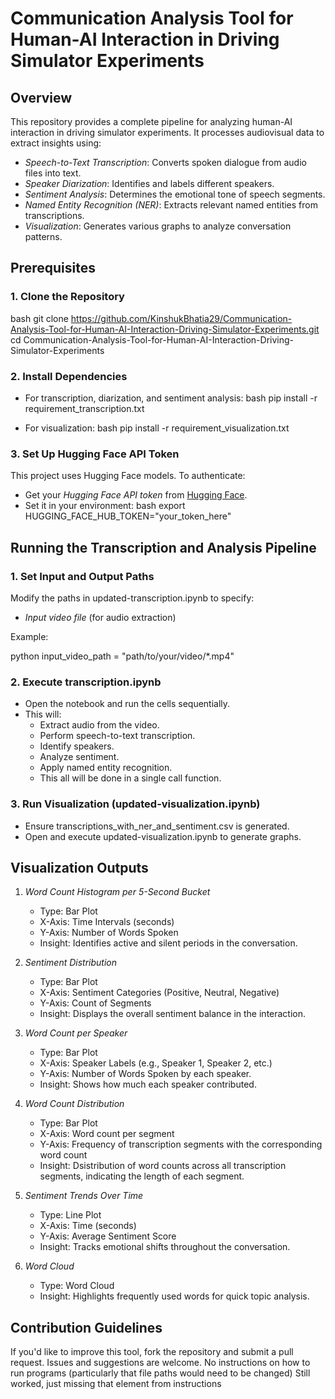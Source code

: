 # Communication Analysis Tool for Human-AI Interaction in Driving Simulator Experiments

## Overview

This repository provides a complete pipeline for analyzing human-AI interaction in driving simulator experiments. It processes audiovisual data to extract insights using:

- *Speech-to-Text Transcription*: Converts spoken dialogue from audio files into text.
- *Speaker Diarization*: Identifies and labels different speakers.
- *Sentiment Analysis*: Determines the emotional tone of speech segments.
- *Named Entity Recognition (NER)*: Extracts relevant named entities from transcriptions.
- *Visualization*: Generates various graphs to analyze conversation patterns.

## Prerequisites

### 1. Clone the Repository

bash
git clone https://github.com/KinshukBhatia29/Communication-Analysis-Tool-for-Human-AI-Interaction-Driving-Simulator-Experiments.git
cd Communication-Analysis-Tool-for-Human-AI-Interaction-Driving-Simulator-Experiments


### 2. Install Dependencies

- For transcription, diarization, and sentiment analysis:
  bash
  pip install -r requirement_transcription.txt
  
- For visualization:
  bash
  pip install -r requirement_visualization.txt
  

### 3. Set Up Hugging Face API Token

This project uses Hugging Face models. To authenticate:

- Get your *Hugging Face API token* from [Hugging Face](https://huggingface.co/settings/tokens).
- Set it in your environment:
  bash
  export HUGGING_FACE_HUB_TOKEN="your_token_here"
  

## Running the Transcription and Analysis Pipeline

### 1. Set Input and Output Paths

Modify the paths in updated-transcription.ipynb to specify:

- *Input video file* (for audio extraction)

Example:

python
input_video_path = "path/to/your/video/*.mp4"


### 2. Execute transcription.ipynb

- Open the notebook and run the cells sequentially.
- This will:
  - Extract audio from the video.
  - Perform speech-to-text transcription.
  - Identify speakers.
  - Analyze sentiment.
  - Apply named entity recognition.
  - This all will be done in a single call function.

### 3. Run Visualization (updated-visualization.ipynb)

- Ensure transcriptions_with_ner_and_sentiment.csv is generated.
- Open and execute updated-visualization.ipynb to generate graphs.

## Visualization Outputs

1. *Word Count Histogram per 5-Second Bucket*

   - Type: Bar Plot
   - X-Axis: Time Intervals (seconds)
   - Y-Axis: Number of Words Spoken
   - Insight: Identifies active and silent periods in the conversation.

2. *Sentiment Distribution*

   - Type: Bar Plot
   - X-Axis: Sentiment Categories (Positive, Neutral, Negative)
   - Y-Axis: Count of Segments
   - Insight: Displays the overall sentiment balance in the interaction.

3. *Word Count per Speaker*

   - Type: Bar Plot
   - X-Axis: Speaker Labels (e.g., Speaker 1, Speaker 2, etc.)
   - Y-Axis: Number of Words Spoken by each speaker.
   - Insight: Shows how much each speaker contributed.

4. *Word Count Distribution*

   - Type: Bar Plot
   - X-Axis: Word count per segment
   - Y-Axis: Frequency of transcription segments with the corresponding word count
   - Insight: Dsistribution of word counts across all transcription segments, indicating the length of each segment.

5. *Sentiment Trends Over Time*

   - Type: Line Plot
   - X-Axis: Time (seconds)
   - Y-Axis: Average Sentiment Score
   - Insight: Tracks emotional shifts throughout the conversation.

6. *Word Cloud*
   - Type: Word Cloud
   - Insight: Highlights frequently used words for quick topic analysis.

## Contribution Guidelines

If you'd like to improve this tool, fork the repository and submit a pull request. Issues and suggestions are welcome.
No instructions on how to run programs (particularly that file paths would need to be
changed)
Still worked, just missing that element from instructions
